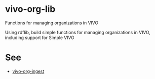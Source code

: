 # vivo-org-lib

Functions for managing organizations in VIVO

Using rdflib, build simple functions for managing organizations in VIVO, including
support for Simple VIVO

# See 

* [vivo-org-ingest](http://githib.com/mconlon17/vivo-org-ingest)
